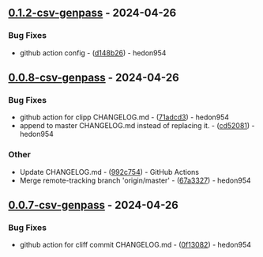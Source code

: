 ## [0.1.2-csv-genpass](https://github.com/hedon-rust-road/rcli/compare/v0.1.1-csv-genpass..v0.1.2-csv-genpass) - 2024-04-26

### Bug Fixes

- github action config - ([d148b26](https://github.com/hedon-rust-road/rcli/commit/d148b268b6208394051962c0d035aae50b2c9c93)) - hedon954

<!-- generated by git-cliff -->
## [0.0.8-csv-genpass](https://github.com/hedon-rust-road/rcli/compare/v0.0.7-csv-genpass..v0.0.8-csv-genpass) - 2024-04-26

### Bug Fixes

- github action for clipp CHANGELOG.md - ([71adcd3](https://github.com/hedon-rust-road/rcli/commit/71adcd3984aa3a06736961bbc1b7573613581ed5)) - hedon954
- append to master CHANGELOG.md instead of replacing it. - ([cd52081](https://github.com/hedon-rust-road/rcli/commit/cd520811880b4fc17f5ce14703abced26cfee491)) - hedon954

### Other

- Update CHANGELOG.md - ([992c754](https://github.com/hedon-rust-road/rcli/commit/992c754b7d5bc6df0f2c3cb3e6c53f11487fd096)) - GitHub Actions
- Merge remote-tracking branch 'origin/master' - ([67a3327](https://github.com/hedon-rust-road/rcli/commit/67a33278c61f19c52a1ff660e7ea739c86ccc543)) - hedon954

## [0.0.7-csv-genpass](https://github.com/hedon-rust-road/rcli/compare/v0.0.6-csv-genpass..v0.0.7-csv-genpass) - 2024-04-26

### Bug Fixes

- github action for cliff commit CHANGELOG.md - ([0f13082](https://github.com/hedon-rust-road/rcli/commit/0f1308243c77b2573bdd786a0c8ecebd2987a87d)) - hedon954

<!-- generated by git-cliff -->

